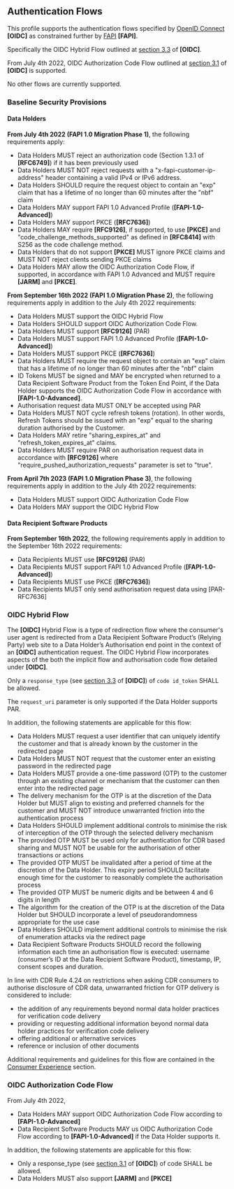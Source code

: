 ## Authentication Flows
This profile supports the authentication flows specified by [OpenID Connect](https://openid.net/specs/openid-connect-core-1_0.html) **[OIDC]** as constrained further by [FAPI](https://openid.net/wg/fapi/) **[FAPI]**.

Specifically the OIDC Hybrid Flow outlined at [section 3.3](https://openid.net/specs/openid-connect-core-1_0.html#HybridFlowAuth) of **[OIDC]**.

From July 4th 2022, OIDC Authorization Code Flow outlined at [section 3.1](https://openid.net/specs/openid-connect-core-1_0.html#CodeFlowAuth)  of **[OIDC]** is supported.

No other flows are currently supported.

### Baseline Security Provisions

#### Data Holders
**From July 4th 2022 (FAPI 1.0 Migration Phase 1)**, the following requirements apply:

* Data Holders MUST reject an authorization code (Section 1.3.1 of **[RFC6749]**) if it has been previously used
* Data Holders MUST NOT reject requests with a "x-fapi-customer-ip-address" header containing a valid IPv4 or IPv6 address.
*	Data Holders SHOULD require the request object to contain an "exp" claim that has a lifetime of no longer than 60 minutes after the "nbf" claim
*	Data Holders MAY support FAPI 1.0 Advanced Profile (**[FAPI-1.0-Advanced]**)
*	Data Holders MAY support PKCE (**[RFC7636]**)
* Data Holders MAY require **[RFC9126]**, if supported, to use **[PKCE]** and "code_challenge_methods_supported" as defined in **[RFC8414]** with S256 as the code challenge method.
*	Data Holders that do not support **[PKCE]** MUST ignore PKCE claims and MUST NOT reject clients sending PKCE claims
*	Data Holders MAY allow the OIDC Authorization Code Flow, if supported, in accordance with FAPI 1.0 Advanced and MUST require **[JARM]** and **[PKCE]**.

**From September 16th 2022 (FAPI 1.0 Migration Phase 2)**, the following requirements apply in addition to the July 4th 2022 requirements:

*	Data Holders MUST support the OIDC Hybrid Flow
*	Data Holders SHOULD support OIDC Authorization Code Flow.
* Data Holders MUST support **[RFC9126]** (PAR)
*	Data Holders MUST support FAPI 1.0 Advanced Profile (**[FAPI-1.0-Advanced]**)
*	Data Holders MUST support PKCE (**[RFC7636]**)
*	Data Holders MUST require the request object to contain an "exp" claim that has a lifetime of no longer than 60 minutes after the "nbf" claim
* ID Tokens MUST be signed and MAY be encrypted when returned to a Data Recipient Software Product from the Token End Point, if the Data Holder supports the OIDC Authorization Code Flow in accordance with **[FAPI-1.0-Advanced]**.
* Authorisation request data MUST ONLY be accepted using PAR
*	Data Holders MUST NOT cycle refresh tokens (rotation). In other words, Refresh Tokens should be issued with an "exp" equal to the sharing duration authorised by the Customer.
*	Data Holders MAY retire "sharing_expires_at" and "refresh_token_expires_at" claims.
*	Data Holders MUST require PAR on authorisation request data in accordance with **[RFC9126]** where "require_pushed_authorization_requests" parameter is set to "true".

**From April 7th 2023 (FAPI 1.0 Migration Phase 3)**, the following requirements apply in addition to the July 4th 2022 requirements:

*	Data Holders MUST support OIDC Authorization Code Flow
*	Data Holders MAY support the OIDC Hybrid Flow

#### Data Recipient Software Products

**From September 16th 2022**, the following requirements apply in addition to the September 16th 2022 requirements:

* Data Recipients MUST use **[RFC9126]** (PAR)
*	Data Recipients MUST support FAPI 1.0 Advanced Profile (**[FAPI-1.0-Advanced]**)
*	Data Recipients MUST use PKCE (**[RFC7636]**)
*	Data Recipients MUST only send authorisation request data using [PAR-RFC7636]


<a id="hybrid-flow"></a>
### OIDC Hybrid Flow
The **[OIDC]** Hybrid Flow is a type of redirection flow where the consumer's user
agent is redirected from a Data Recipient Software Product’s (Relying Party) web site to a Data
Holder’s Authorisation end point in the context of an **[OIDC]** authentication
request. The OIDC Hybrid Flow incorporates aspects of the both the implicit flow and
authorisation code flow detailed under **[OIDC]**.

Only a `response_type` (see [section 3.3](https://openid.net/specs/openid-connect-core-1_0.html#HybridFlowAuth) of **[OIDC]**) of `code id_token` SHALL be allowed.

The `request_uri` parameter is only supported if the Data Holder supports PAR.

In addition, the following statements are applicable for this flow:

- Data Holders MUST request a user identifier that can uniquely identify the customer and that is already known by the customer in the redirected page
- Data Holders MUST NOT request that the customer enter an existing password in the redirected page
- Data Holders MUST provide a one-time password (OTP) to the customer through an existing channel or mechanism that the customer can then enter into the redirected page
- The delivery mechanism for the OTP is at the discretion of the Data Holder but MUST align to existing and preferred channels for the customer and MUST NOT introduce unwarranted friction into the authentication process
- Data Holders SHOULD implement additional controls to minimise the risk of interception of the OTP through the selected delivery mechanism
- The provided OTP MUST be used only for authentication for CDR based sharing and MUST NOT be usable for the authorisation of other transactions or actions
- The provided OTP MUST be invalidated after a period of time at the discretion of the Data Holder.  This expiry period SHOULD facilitate enough time for the customer to reasonably complete the authorisation process
- The provided OTP MUST be numeric digits and be between 4 and 6 digits in length
- The algorithm for the creation of the OTP is at the discretion of the Data Holder but SHOULD incorporate a level of pseudorandomness appropriate for the use case
- Data Holders SHOULD implement additional controls to minimise the risk of enumeration attacks via the redirect page
- Data Recipient Software Products SHOULD record the following information each time an authorisation flow is executed: username (consumer’s ID at the Data Recipient Software Product), timestamp, IP, consent scopes and duration.

In line with CDR Rule 4.24 on restrictions when asking CDR consumers to authorise disclosure of CDR data, unwarranted friction for OTP delivery is considered to include:

- the addition of any requirements beyond normal data holder practices for verification code delivery
- providing or requesting additional information beyond normal data holder practices for verification code delivery
- offering additional or alternative services
- reference or inclusion of other documents

Additional requirements and guidelines for this flow are contained in the [Consumer Experience](#consumer-experience) section.

<a id="authorization-code-flow"></a>
### OIDC Authorization Code Flow

From July 4th 2022,
* Data Holders MAY support OIDC Authorization Code Flow according to **[FAPI-1.0-Advanced]**
* Data Recipient Software Products MAY us OIDC Authorization Code Flow according to **[FAPI-1.0-Advanced]** if the Data Holder supports it.

In addition, the following statements are applicable for this flow:

* Only a response_type (see [section 3.1](https://openid.net/specs/openid-connect-core-1_0.html#CodeFlowAuth) of **[OIDC]**) of code SHALL be allowed.
* Data Holders MUST also support **[JARM]** and **[PKCE]**
